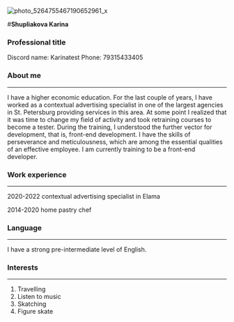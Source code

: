 ![photo_5264755467190652961_x](https://github.com/Karinatest/rsschool-cv_1/assets/145896968/a82263f8-1e5f-4571-b0dd-406b05b1a5c1)

#__Shupliakova Karina__

### Professional title
Discord name: Karinatest
Phone: 79315433405

### About me
***
I have a higher economic education. For the last couple of years, I have worked as a contextual advertising specialist in one of the largest agencies in St. Petersburg providing services in this area.
At some point I realized that it was time to change my field of activity and took retraining courses to become a tester. During the training, I understood the further vector for development, that is, front-end development.
I have the skills of perseverance and meticulousness, which are among the essential qualities of an effective employee. I am currently training to be a front-end developer.

### Work experience
***
2020-2022 contextual advertising specialist in Elama

2014-2020 home pastry chef

### Language
***
I have a strong pre-intermediate level of English.

### Interests
***
1. Travelling
2. Listen to music
3. Skatching
4. Figure skate
